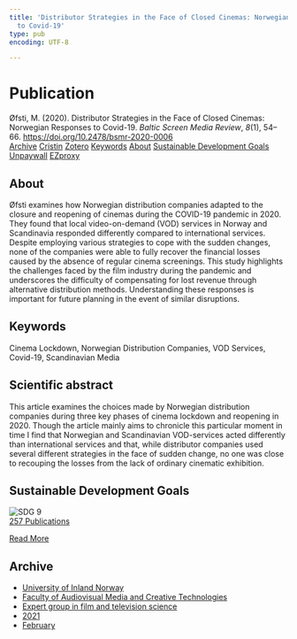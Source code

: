 ```yaml
---
title: 'Distributor Strategies in the Face of Closed Cinemas: Norwegian Responses
  to Covid-19'
type: pub
encoding: UTF-8

---
```

<h1>Publication</h1>
<article id="csl-bib-container-YEFM8M2U" class="csl-bib-container">
  <div class="csl-bib-body"> <div class="csl-entry">Øfsti, M. (2020). Distributor Strategies in the Face of Closed Cinemas: Norwegian Responses to Covid-19. <i>Baltic Screen Media Review</i>, <i>8</i>(1), 54–66. <a href="https://doi.org/10.2478/bsmr-2020-0006">https://doi.org/10.2478/bsmr-2020-0006</a></div> </div>
  <div class="csl-bib-buttons">
    <a href="#taxonomy-article-YEFM8M2U" alt="archive" class="csl-bib-button">Archive</a>
    <a href="https://app.cristin.no/results/show.jsf?id=1894145" alt="Cristin" class="csl-bib-button">Cristin</a>
    <a href="http://zotero.org/groups/5881554/items/YEFM8M2U" alt="Zotero" class="csl-bib-button">Zotero</a>
    <a href="#keywords-article-YEFM8M2U" alt="keywords" class="csl-bib-button">Keywords</a>
    <a href="#about-article-YEFM8M2U" alt="about_pub" class="csl-bib-button">About</a>
    <a href="#sdg-article-YEFM8M2U" alt="sdg" class="csl-bib-button">Sustainable Development Goals</a>
    <a href="https://sciendo.com/pdf/10.2478/bsmr-2020-0006" alt="Unpaywall" class="csl-bib-button">Unpaywall</a>
    <a href="https://sciendo.com/pdf/10.2478/bsmr-2020-0006" alt="EZproxy" class="csl-bib-button">EZproxy</a>
  </div>
  <div id="csl-bib-meta-container-YEFM8M2U"></div>
</article>
<div id="csl-bib-meta-YEFM8M2U" class="csl-bib-meta">
  <article id="about-article-YEFM8M2U" class="about_pub-article">
    <h1>About</h1>
    Øfsti examines how Norwegian distribution companies adapted to the closure and reopening of cinemas during the COVID-19 pandemic in 2020. They found that local video-on-demand (VOD) services in Norway and Scandinavia responded differently compared to international services. Despite employing various strategies to cope with the sudden changes, none of the companies were able to fully recover the financial losses caused by the absence of regular cinema screenings. This study highlights the challenges faced by the film industry during the pandemic and underscores the difficulty of compensating for lost revenue through alternative distribution methods. Understanding these responses is important for future planning in the event of similar disruptions.
  </article>
  <article id="keywords-article-YEFM8M2U" class="keywords-article">
    <h1>Keywords</h1>
    Cinema Lockdown, Norwegian Distribution Companies, VOD Services, Covid-19, Scandinavian Media
  </article>
  <article id="abstract-article-YEFM8M2U" class="abstract-article">
    <h1>Scientific abstract</h1>
    This article examines the choices made by Norwegian distribution companies during three key phases of cinema lockdown and reopening in 2020. Though the article mainly aims to chronicle this particular moment in time I find that Norwegian and Scandinavian VOD-services acted differently than international services and that, while distributor companies used several different strategies in the face of sudden change, no one was close to recouping the losses from the lack of ordinary cinematic exhibition.
  </article>
  <article id="sdg-article-YEFM8M2U" class="sdg-article">
    <h1>Sustainable Development Goals</h1>
    <div class="sdg-container"><div id="sdg9" class="sdg">
        <img src="{{< params subfolder >}}images/sdg/sdg09_en.png" class="image" alt="SDG 9">
        <div class="sdg-overlay">
          <a href="{{< params subfolder >}}en/archive/?sdg=9#archive" class="sdg-publication-count"><span>257</span> Publications</a>
          <p><a href="https://sdgs.un.org/goals/goal9" class="sdg-read-more">Read More</a></p>
        </div>
      </div></div>
  </article>
  <article id="taxonomy-article-YEFM8M2U" class="taxonomy-article">
    <h1>Archive</h1>
    <ul>
      <li><a href="{{< params subfolder >}}en/archive/?key=3DCRN523">University of Inland Norway</a></li>
      <li><a href="{{< params subfolder >}}en/archive/?key=8XUDF4FD">Faculty of Audiovisual Media and Creative Technologies</a></li>
      <li><a href="{{< params subfolder >}}en/archive/?key=GP9PM6PG">Expert group in film and television science</a></li>
      <li><a href="{{< params subfolder >}}en/archive/?key=7C5UHWZA">2021</a></li>
      <li><a href="{{< params subfolder >}}en/archive/?key=CCS89QJA">February</a></li>
    </ul>
  </article>
</div>
